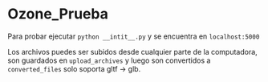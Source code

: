 # Ozone_Prueba

Para probar ejecutar `python __intit__.py` y se encuentra en `localhost:5000`

Los archivos puedes ser subidos desde cualquier parte de la computadora, son guardados en `upload_archives` y luego son convertidos a `converted_files` solo soporta gltf -> glb.

